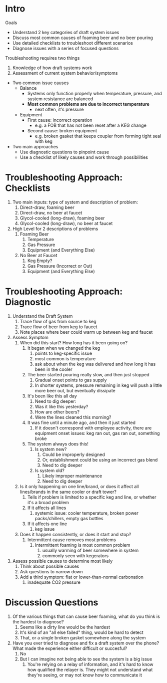 # Intro

Goals
- Understand 2 key categories of draft system issues
- Discuss most common causes of foaming beer and no beer pouring
- Use detailed checklists to troubleshoot different scenarios
- Diagnose issues with a series of focused questions

Troubleshooting requires two things
1. Knowledge of how draft systems work
2. Assessment of current system behavior/symptoms

- Two common issue causes
	- Balance
		- Systems only function properly when temperature, pressure, and system resistance are balanced
		- **Most common problems are due to incorrect temperature**
			- next often, it's pressure
	- Equipment
		- First cause: incorrect operation
			- e.g. a FOB that has not been reset after a KEG change
		- Second cause: broken equipment
			- e.g. broken gasket that keeps coupler from forming tight seal with keg
- Two main approaches
	- Use diagnostic questions to pinpoint cause
	- Use a checklist of likely causes and work through possibilities

# Troubleshooting Approach: Checklists

1. Two main inputs: type of system and description of problem:
	1. Direct-draw, foaming beer
	2. Direct-draw, no beer at faucet
	3. Glycol-cooled (long-draw), foaming beer
	4. Glycol-cooled (long-draw), no beer at faucet
2. High Level for 2 descriptions of problems
	1. Foaming Beer
		1. Temperature
		2. Gas Pressure
		3. Equipment (and Everything Else)
	2. No Beer at Faucet
		1. Keg Empty?
		2. Gas Pressure (Incorrect or Out)
		3. Equipment (and Everything Else)

# Troubleshooting Approach: Diagnostic

1. Understand the Draft System
	1. Trace flow of gas from source to keg
	2. Trace flow of beer from keg to faucet
	3. Note places where beer could warm up between keg and faucet
2. Assess Symptom
	1. When did this start? How long has it been going on?
		1. It began when we changed the keg
			1. points to keg-specific issue
			2. most common is temperature
			3. ask about when the keg was delivered and how long it has been in the cooler
		2. The beer started pouring really slow, and then just stopped
			1. Gradual onset points to gas supply
			2. In shorter systems, pressure remaining in keg will push a little more beer out, but eventually dissipate
		3. It's been like this all day
			1. Need to dig deeper:
			2. Was it like this yesterday?
			3. How are other beers?
			4. Were the lines cleaned this morning?
		4. It was fine until a minute ago, and then it just started
			1. If it doesn't correspond with employee activity, there are equipment onset issues: keg ran out, gas ran out, something broke
		5. The system always does this!
			1. Is system new?
				1. Could be improperly designed
				2. Or, establishment could be using an incorrect gas blend
				3. Need to dig deeper
			2. Is system old?
				1. Likely improper maintenance
				2. Need to dig deeper
	2. Is it only happening on one line/brand, or does it affect all lines/brands in the same cooler or draft tower?
		1. Tells if problem is limited to a specific keg and line, or whether it's a broad problem
		2. If it affects all lines
			1. systemic issue: cooler temperature, broken power packs/chillers, empty gas bottles
		3. If it affects one line
			1. keg issue
	3. Does it happen consistently, or does it start and stop?
		1. Intermittent cause removes most problems
			1. Intermittent foaming is most common problem
				1. usually warming of beer somewhere in system
				2. commonly seen with kegerators
3. Assess possible causes to determine most likely
	1. Think about possible causes
	2. Ask questions to narrow down
	3. Add a third symptom: flat or lower-than-normal carbonation
		1. inadequate CO2 pressure

# Discussion Questions
1. Of the various things that can cause beer foaming, what do you think is the hardest to diagnose?
	1. Seems like a dirty line would be the hardest
	2. It's kind of an "all else failed" thing, would be hard to detect
	3. That, or a single broken gasket somewhere along the system
2. Have you ever tried to diagnose and fix a draft system over the phone? What made the experience either difficult or succesful?
	1. No
	2. But I can imagine not being able to see the system is a big issue
		1. You're relying on a relay of information, and it's hard to know how qualified the relayer is. They might not understand what they're seeing, or may not know how to communicate it
